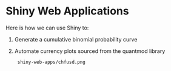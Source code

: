 # Shiny Web Applications

Here is how we can use Shiny to:

1. Generate a cumulative binomial probability curve



2. Automate currency plots sourced from the quantmod library


        shiny-web-apps/chfusd.png
      
